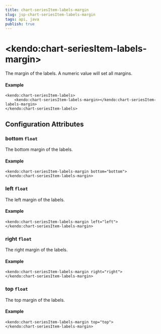 ```yaml
---
title: chart-seriesItem-labels-margin
slug: jsp-chart-seriesItem-labels-margin
tags: api, java
publish: true
---
```


# \<kendo:chart-seriesItem-labels-margin\>

The margin of the labels. A numeric value will set all margins.

#### Example
    <kendo:chart-seriesItem-labels>
        <kendo:chart-seriesItem-labels-margin></kendo:chart-seriesItem-labels-margin>
    </kendo:chart-seriesItem-labels>

## Configuration Attributes

### bottom `float`

The bottom margin of the labels.

#### Example
    <kendo:chart-seriesItem-labels-margin bottom="bottom">
    </kendo:chart-seriesItem-labels-margin>

### left `float`

The left margin of the labels.

#### Example
    <kendo:chart-seriesItem-labels-margin left="left">
    </kendo:chart-seriesItem-labels-margin>

### right `float`

The right margin of the labels.

#### Example
    <kendo:chart-seriesItem-labels-margin right="right">
    </kendo:chart-seriesItem-labels-margin>

### top `float`

The top margin of the labels.

#### Example
    <kendo:chart-seriesItem-labels-margin top="top">
    </kendo:chart-seriesItem-labels-margin>


